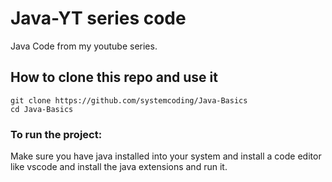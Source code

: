# Java-YT series code

Java Code from my youtube series. 

## How to clone this repo and use it

```
git clone https://github.com/systemcoding/Java-Basics
cd Java-Basics
```

### To run the project:

Make sure you have java installed into your system and install a code editor like vscode and install the java extensions and run it.
